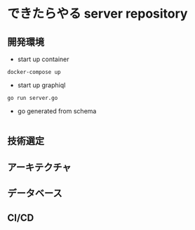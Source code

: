 # できたらやる server repository

## 開発環境

- start up container 

```
docker-compose up
```

- start up graphiql

```
go run server.go
```

- go generated from schema

```

```

## 技術選定

## アーキテクチャ

## データベース

## CI/CD
